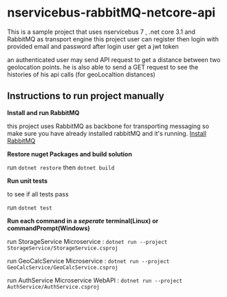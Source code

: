 # nservicebus-rabbitMQ-netcore-api
This is a sample project that uses nservicebus 7 , .net core 3.1 and RabbitMQ as transport engine
this project user can register then login with provided email and password
after login user get a jwt token 

an authenticated user may send API request to get a distance between two geolocation points.
he is also able to send a GET request to see the histories of his api calls (for geoLocaltion distances)


## Instructions to run project manually

**Install and run RabbitMQ**

this project uses RabbitMQ as backbone for transporting messaging so make sure you have already installed rabbitMQ and it's running. [Install RabbitMQ](https://www.rabbitmq.com/download.html)

**Restore nuget Packages and build solution**

run ```dotnet restore```
then ```dotnet build```

**Run unit tests**

to see if all tests pass

run ```dotnet test```

**Run each command in a _seperate_ terminal(Linux) or commandPrompt(Windows)**

run StorageService Microservice : ```dotnet run --project StorageService/StorageService.csproj```

run GeoCalcService Microservice : ```dotnet run --project GeoCalcService/GeoCalcService.csproj```

run AuthService Microservice WebAPI : ```dotnet run --project AuthService/AuthService.csproj```
